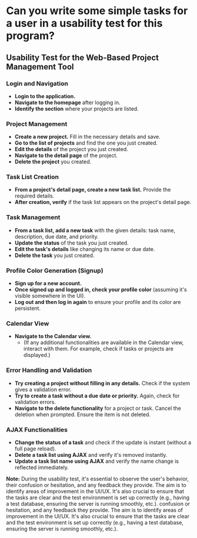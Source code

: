 # Can you write some simple tasks for a user in a usability test for this program?

## Usability Test for the Web-Based Project Management Tool

### Login and Navigation
- **Login to the application.**
- **Navigate to the homepage** after logging in.
- **Identify the section** where your projects are listed.

### Project Management
- **Create a new project.** Fill in the necessary details and save.
- **Go to the list of projects** and find the one you just created.
- **Edit the details** of the project you just created.
- **Navigate to the detail page** of the project.
- **Delete the project** you created.

### Task List Creation
- **From a project's detail page, create a new task list.** Provide the required details.
- **After creation, verify** if the task list appears on the project's detail page.

### Task Management
- **From a task list, add a new task** with the given details: task name, description, due date, and priority.
- **Update the status** of the task you just created.
- **Edit the task's details** like changing its name or due date.
- **Delete the task** you just created.

### Profile Color Generation (Signup)
- **Sign up for a new account.**
- **Once signed up and logged in, check your profile color** (assuming it's visible somewhere in the UI).
- **Log out and then log in again** to ensure your profile and its color are persistent.

### Calendar View
- **Navigate to the Calendar view.**
  - (If any additional functionalities are available in the Calendar view, interact with them. For example, check if tasks or projects are displayed.)

### Error Handling and Validation
- **Try creating a project without filling in any details.** Check if the system gives a validation error.
- **Try to create a task without a due date or priority.** Again, check for validation errors.
- **Navigate to the delete functionality** for a project or task. Cancel the deletion when prompted. Ensure the item is not deleted.

### AJAX Functionalities
- **Change the status of a task** and check if the update is instant (without a full page reload).
- **Delete a task list using AJAX** and verify it's removed instantly.
- **Update a task list name using AJAX** and verify the name change is reflected immediately.

**Note:** During the usability test, it's essential to observe the user's behavior, their confusion or hesitation, and any feedback they provide. The aim is to identify areas of improvement in the UI/UX. It's also crucial to ensure that the tasks are clear and the test environment is set up correctly (e.g., having a test database, ensuring the server is running smoothly, etc.).
confusion or hesitation, and any feedback they provide. The aim is to identify areas of improvement in the UI/UX. It's also crucial to ensure that the tasks are clear and the test environment is set up correctly (e.g., having a test database, ensuring the server is running smoothly, etc.).
